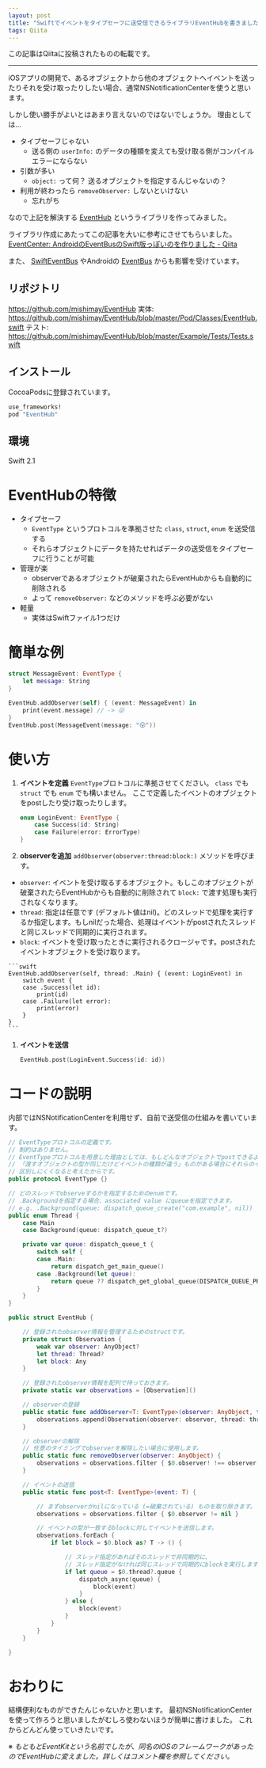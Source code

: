 ```yaml
---
layout: post
title: "Swiftでイベントをタイプセーフに送受信できるライブラリEventHubを書きました。"
tags: Qiita
---
```

この記事はQiitaに投稿されたものの転載です。

---
iOSアプリの開発で、あるオブジェクトから他のオブジェクトへイベントを送ったりそれを受け取ったりしたい場合、通常NSNotificationCenterを使うと思います。

しかし使い勝手がよいとはあまり言えないのではないでしょうか。
理由としては...

- タイプセーフじゃない
  - 送る側の `userInfo:` のデータの種類を変えても受け取る側がコンパイルエラーにならない
- 引数が多い
  - `object:` って何？ 送るオブジェクトを指定するんじゃないの？
- 利用が終わったら `removeObserver:` しないといけない
  - 忘れがち

なので上記を解決する [EventHub](https://github.com/mishimay/EventHub) というライブラリを作ってみました。

ライブラリ作成にあたってこの記事を大いに参考にさせてもらいました。
[EventCenter: AndroidのEventBusのSwift版っぽいのを作りました - Qiita](http://qiita.com/mokemokechicken/items/64747d2b772a01835ac9)

また、 [SwiftEventBus](https://github.com/cesarferreira/SwiftEventBus)  やAndroidの [EventBus](https://github.com/greenrobot/EventBus) からも影響を受けています。

## リポジトリ
https://github.com/mishimay/EventHub
実体: https://github.com/mishimay/EventHub/blob/master/Pod/Classes/EventHub.swift
テスト: https://github.com/mishimay/EventHub/blob/master/Example/Tests/Tests.swift

## インストール
CocoaPodsに登録されています。

```ruby
use_frameworks!
pod "EventHub"
```

## 環境
Swift 2.1


# EventHubの特徴

- タイプセーフ
  - `EventType` というプロトコルを準拠させた `class`, `struct`, `enum` を送受信する
  - それらオブジェクトにデータを持たせればデータの送受信をタイプセーフに行うことが可能
- 管理が楽
  - observerであるオブジェクトが破棄されたらEventHubからも自動的に削除される
  - よって `removeObserver:` などのメソッドを呼ぶ必要がない
- 軽量
  - 実体はSwiftファイル1つだけ


# 簡単な例
```swift
struct MessageEvent: EventType {
    let message: String
}

EventHub.addObserver(self) { (event: MessageEvent) in
    print(event.message) // -> 😜
}
EventHub.post(MessageEvent(message: "😜"))
```

# 使い方


1. **イベントを定義**
  `EventType`プロトコルに準拠させてください。
  `class` でも `struct` でも `enum` でも構いません。
  ここで定義したイベントのオブジェクトをpostしたり受け取ったりします。

    ```swift
    enum LoginEvent: EventType {
        case Success(id: String)
        case Failure(error: ErrorType)
    }
    ```

1. **observerを追加**
  `addObserver(observer:thread:block:)` メソッドを呼びます。
  -  `observer`: イベントを受け取るするオブジェクト。もしこのオブジェクトが破棄されたらEventHubからも自動的に削除されて `block:` で渡す処理も実行されなくなります。
  -  `thread`: 指定は任意です (デフォルト値はnil)。どのスレッドで処理を実行するか指定します。もしnilだった場合、処理はイベントがpostされたスレッドと同じスレッドで同期的に実行されます。
  -  `block`: イベントを受け取ったときに実行されるクロージャです。postされたイベントオブジェクトを受け取ります。

    ```swift
    EventHub.addObserver(self, thread: .Main) { (event: LoginEvent) in
        switch event {
        case .Success(let id):
            print(id)
        case .Failure(let error):
            print(error)
        }
    }
    ```

1. **イベントを送信**

    ```swift
    EventHub.post(LoginEvent.Success(id: id))
    ```

# コードの説明
内部ではNSNotificationCenterを利用せず、自前で送受信の仕組みを書いています。

```swift
// EventTypeプロトコルの定義です。
// 制約はありません。
// EventTypeプロトコルを用意した理由としては、もしどんなオブジェクトでpostできるようにすると
// 「渡すオブジェクトの型が同じだけどイベントの種類が違う」ものがある場合にそれらのイベントが
// 区別しにくくなると考えたからです。
public protocol EventType {}

// どのスレッドでobserveするかを指定するためのenumです。
// .Backgroundを指定する場合、associated value にqueueを指定できます。
// e.g. .Background(queue: dispatch_queue_create("com.example", nil))
public enum Thread {
    case Main
    case Background(queue: dispatch_queue_t?)

    private var queue: dispatch_queue_t {
        switch self {
        case .Main:
            return dispatch_get_main_queue()
        case .Background(let queue):
            return queue ?? dispatch_get_global_queue(DISPATCH_QUEUE_PRIORITY_DEFAULT, 0)
        }
    }
}

public struct EventHub {

    // 登録されたobserver情報を管理するためのstructです。
    private struct Observation {
        weak var observer: AnyObject?
        let thread: Thread?
        let block: Any
    }

    // 登録されたobserver情報を配列で持っておきます。
    private static var observations = [Observation]()

    // observerの登録
    public static func addObserver<T: EventType>(observer: AnyObject, thread: Thread? = nil, block: T -> ()) {
        observations.append(Observation(observer: observer, thread: thread, block: block))
    }

    // observerの解除
    // 任意のタイミングでobserverを解除したい場合に使用します。
    public static func removeObserver(observer: AnyObject) {
        observations = observations.filter { $0.observer! !== observer }
    }

    // イベントの送信
    public static func post<T: EventType>(event: T) {

        // まずobserverがnilになっている (=破棄されている) ものを取り除きます。
        observations = observations.filter { $0.observer != nil }

        // イベントの型が一致するblockに対してイベントを送信します。
        observations.forEach {
            if let block = $0.block as? T -> () {

                // スレッド指定があればそのスレッドで非同期的に、
                // スレッド指定がなければ同じスレッドで同期的にblockを実行します。
                if let queue = $0.thread?.queue {
                    dispatch_async(queue) {
                        block(event)
                    }
                } else {
                    block(event)
                }
            }
        }
    }

}
```

# おわりに

結構便利なものができたんじゃないかと思います。
最初NSNotificationCenterを使って作ろうと思いましたがむしろ使わないほうが簡単に書けました。
これからどんどん使っていきたいです。

※ *もともとEventKitという名前でしたが、同名のiOSのフレームワークがあったのでEventHubに変えました。詳しくはコメント欄を参照してください。*


